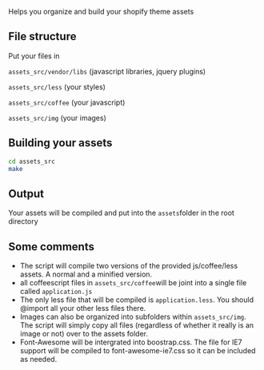 Helps you organize and build your shopify theme assets


File structure
-----
Put your files in

``assets_src/vendor/libs`` (javascript libraries, jquery plugins)

``assets_src/less`` (your styles)

``assets_src/coffee`` (your javascript)

``assets_src/img`` (your images)




Building your assets
---------------------

```bash
cd assets_src
make
```



Output
------
Your assets will be compiled and put into the ``assets``folder in the root directory


Some comments
-------------
* The script will compile two versions of the provided js/coffee/less assets. A normal and a minified version.
* all coffeescript files in ``assets_src/coffee``will be joint into a single file called ``application.js``
* The only less file that will be compiled is ``application.less``. You should @import all your other less files there.
* Images can also be organized into subfolders within ``assets_src/img``. The script will simply copy all files (regardless of whether it really is an image or not) over to the assets folder.
* Font-Awesome will be intergrated into boostrap.css. The file for IE7 support will be compiled to font-awesome-ie7.css so it can be included as needed.
